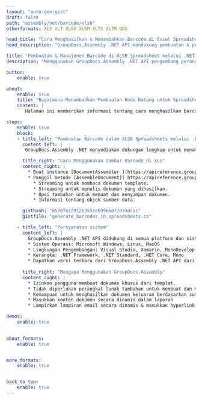 ```yaml
---
layout: "auto-gen-gist"
draft: false
path: "assembly/net/barcode/xlsb"
otherformats: XLS XLT XLSX XLSM XLTX XLTM ODS 

head_title: "Cara Menghasilkan & Menambahkan Barcode di Excel Spreadsheet melalui C#, ASP.NET"
head_description: "GroupDocs.Assembly .NET API mendukung pembuatan & penyisipan gambar barcode di dalam dokumen Excel Spreadsheet (XLS, XLT, XLSX, XLSM, XLTX, XLTM & XLSB)."

title: "Pembuatan & Manajemen Barcode di XLSB Spreadsheet melalui .NET API"
description: "Menggunakan GroupDocs.Assembly .NET API pengembang perangkat lunak dapat secara dinamis membuat & mengelola gambar Barcode di dokumen Excel XLSB Spreadsheet di dalam aplikasi C#, ASP.NET."

button:
    enable: true

about:
    enable: true
    title: "Bagaimana Menambahkan Pembuatan Kode Batang untuk Spreadsheet?"
    content: |
       Halaman ini memberikan informasi tentang cara menghasilkan barcode di spreadsheet Excel menggunakan .NET API. Barcode adalah kode digital yang menyimpan informasi yang dapat dibaca mesin yang biasanya digunakan untuk identifikasi cepat sejumlah besar item. Ini membawa kecepatan dan akurasi ke sistem Anda yang secara otomatis mengurangi waktu operasi. GroupDocs.Assembly adalah .NET API yang kuat yang memungkinkan pengembang perangkat lunak untuk menggambar banyak gambar barcode 1D & 2D secara terprogram dengan teks yang disesuaikan, tampilan, dan jenis pengkodean yang berbeda di dalam spreadsheet Microsoft Excel di lokasi tertentu. API juga memudahkan untuk mengelola ukuran gambar kode batang, warna latar depan & latar belakang, ukuran font, resolusi gambar, koreksi otomatis teks, dan banyak lagi. 

steps:
    enable: true
    block:
    - title_left: "Pembuatan Barcode dalam XLSB Spreadsheets melalui .NET"
      content_left: |
       GroupDocs.Assembly .NET menyediakan dukungan lengkap untuk menambahkan dan mengelola Barcode di dalam spreadsheet XLSB. Contoh kode C# .NET berikut menunjukkan cara membuat dan menyisipkan gambar kode batang di dalam dokumen Microsoft Excel Spreadsheet. 

      title_right: "Cara Menggunakan Gambar Barcode di XLS"
      content_right: |
        * Buat instance [DocumentAssembler ](https://apireference.groupdocs.com/assembly/net/groupdocs.assembly/documentassembler) 
        * Panggil metode [AssembleDocument]( https://apireference.groupdocs.com/assembly/net/groupdocs.assembly.documentassembler/assembledocument/methods/1) dengan parameter berikut
          * Streaming untuk membaca dokumen template.
          * Streaming untuk menulis dokumen yang dihasilkan.
          * Opsi tambahan untuk memuat dan menyimpan dokumen.
          * Informasi tentang objek sumber data.

      gisthash: "8576f622912b355ce69966077033dcac"
      gistfile: "generate_barcodes_in_spreadsheets.cs"

    - title_left: "Persyaratan sistem"
      content_left: |
        GroupDocs.Assembly .NET API didukung di semua platform dan sistem operasi utama. Untuk panduan persyaratan sistem lengkap, silakan kunjungi [persyaratan sistem](https://docs.groupdocs.com/assembly/net/system-requirements/) Sebelum menjalankan kode di bawah, pastikan Anda telah menginstal prasyarat berikut di sistem:
        * Sistem Operasi: Microsoft Windows, Linux, MacOS
        * Lingkungan Pengembangan: Visual Studio, Xamarin, MonoDevelop dll
        * Kerangka: .NET Framework, .NET Standard, .NET Core, Mono
        * Dapatkan versi terbaru dari GroupDocs.Assembly .NET API dari [NuGet](https://www.nuget.org/packages/GroupDocs.Assembly/)
        
      title_right: "Mengapa Menggunakan GroupDocs.Assembly"
      content_right: |
        * Izinkan pengguna membuat dokumen khusus dari templat.
        * Tidak diperlukan perangkat lunak tambahan untuk membuat dan mengotomatisasi dokumen
        * Kemampuan untuk menghasilkan dokumen keluaran berdasarkan sumber data
        * Masukkan konten dokumen secara dinamis dalam laporan
        * Lampirkan lampiran email secara dinamis & masukkan hyperlink dalam laporan 

demos:
    enable: true
        

about_formats:
    enable: true


more_formats:
    enable: true


back_to_top:
    enable: true
---
```

